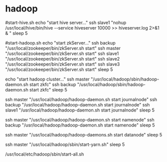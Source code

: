 # hadoop
#start-hive.sh
echo "start hive server..."
ssh slave1 "nohup /usr/local/hive/bin/hive --service hiveserver 10000 >> hiveserver.log 2>&1 & "
sleep 5

#start-hadoop.sh
echo "start zkServer..."
ssh backup  "/usr/local/zookeeper/bin/zkServer.sh start"
ssh master  "/usr/local/zookeeper/bin/zkServer.sh start"
ssh slave1  "/usr/local/zookeeper/bin/zkServer.sh start"
ssh slave2  "/usr/local/zookeeper/bin/zkServer.sh start"
ssh slave3  "/usr/local/zookeeper/bin/zkServer.sh start"
sleep 5

echo "start hadoop cluster..."
ssh master "/usr/local/hadoop/sbin/hadoop-daemon.sh start zkfc"
ssh backup "/usr/local/hadoop/sbin/hadoop-daemon.sh start zkfc"
sleep 5

ssh master "/usr/local/hadoop/hadoop-daemon.sh start journalnode"
ssh backup "/usr/local/hadoop/hadoop-daemon.sh start journalnode"
ssh slave1 "/usr/local/hadoop/hadoop-daemon.sh start journalnode"
sleep 5

ssh master "/usr/local/hadoop/hadoop-daemon.sh  start namenode"
ssh backup "/usr/local/hadoop/hadoop-daemon.sh  start namenode"
sleep 5

ssh master "/usr/local/hadoop/hadoop-daemons.sh  start datanode"
sleep 5

ssh master "/usr/local/hadoop/sbin/start-yarn.sh"
sleep 5

/usr/local/etc/hadoop/sbin/start-all.sh

#




